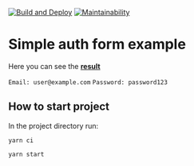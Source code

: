 [![Build and Deploy](https://github.com/Eserian/auth-form-example/actions/workflows/ci.yml/badge.svg)](https://github.com/Eserian/auth-form-example/actions/workflows/ci.yml)
[![Maintainability](https://api.codeclimate.com/v1/badges/82e269f059a70e0b4f76/maintainability)](https://codeclimate.com/github/Eserian/auth-form-example/maintainability)

# Simple auth form example

Here you can see the **[result](https://eserian.github.io/auth-form-example/)**

`Email: user@example.com`
`Password: password123`

## How to start project

In the project directory run:

```
yarn ci
```

```
yarn start
```
